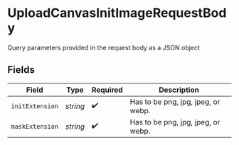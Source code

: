 # UploadCanvasInitImageRequestBody

Query parameters provided in the request body as a JSON object


## Fields

| Field                              | Type                               | Required                           | Description                        |
| ---------------------------------- | ---------------------------------- | ---------------------------------- | ---------------------------------- |
| `initExtension`                    | *string*                           | :heavy_check_mark:                 | Has to be png, jpg, jpeg, or webp. |
| `maskExtension`                    | *string*                           | :heavy_check_mark:                 | Has to be png, jpg, jpeg, or webp. |